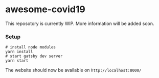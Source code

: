 # awesome-covid19

This reposotory is currently WIP. More information will be added soon.

### Setup

```
# install node modules
yarn install
# start gatsby dev server
yarn start
```

The website should now be available on `http://localhost:8000/`
